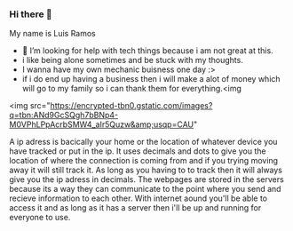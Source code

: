 ### Hi there 👋

 My name is Luis Ramos
- 🤔 I’m looking for help with tech things because i am not great at this.
- i like being alone sometimes and be stuck with my thoughts.
- I wanna have my own mechanic buisness one day :>
- if i do end up having a business then i will make a alot of money which will go to my family so i can thank them for everything.<img 




<img src="https://encrypted-tbn0.gstatic.com/images?q=tbn:ANd9GcSQgh7bBNp4-M0VPhLPpAcrbSMW4_aIr5Quzw&amp;usqp=CAU"


A ip adress is bacically your home or the location of whatever device you have tracked or put in the ip. It uses decimals and dots to give you the location of where the connection is coming from and if you trying moving away it will still track it. As long as you having to to track then it will always give you the ip adress in decimals. The webpages are stored in the servers because its a way they can communicate to the point where you send and recieve information to each other. With internet aound you'll be able to access it and as long as it has a server then i'll be up and running for everyone to use.







<!--







**Lr879582/lr879582** is a ✨ _special_ ✨ repository because its `README.md` (this file) appears on your GitHub profile.

Here are some ideas to get you started:

- 🔭 I’m currently working on ...
- 🌱 I’m currently learning ...
- 👯 I’m looking to collaborate on ...
- 🤔 I’m looking for help with ...
- 💬 Ask me about ...
- 📫 How to reach me: ...
- 😄 Pronouns: ...
- ⚡ Fun fact: ...
-->
